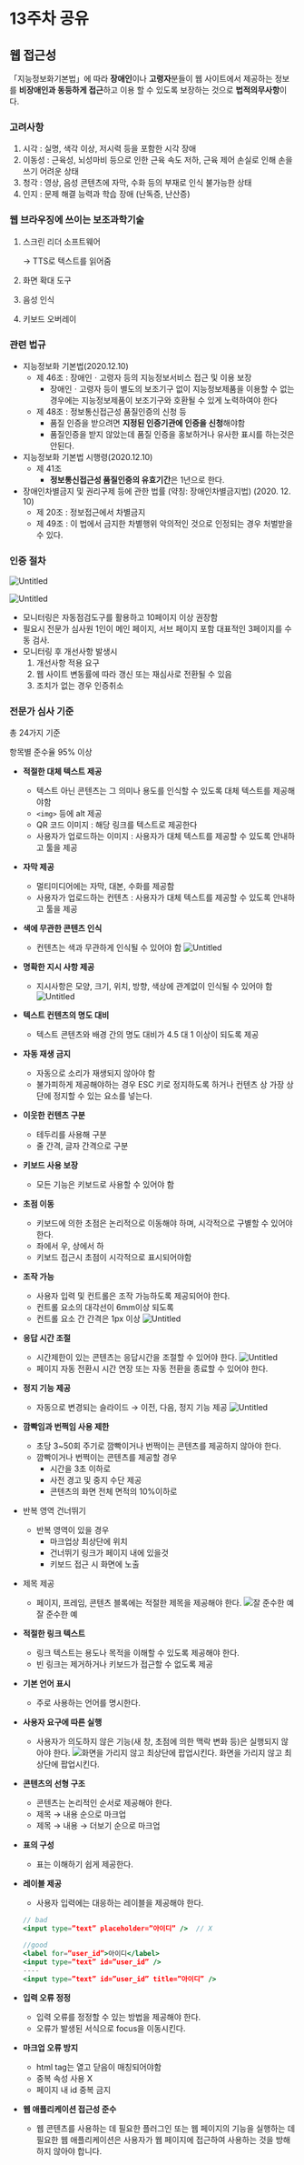 # 13주차 공유

## 웹 접근성

「지능정보화기본법」에 따라 **장애인**이나 **고령자**분들이 웹 사이트에서 제공하는 정보를 **비장애인과 동등하게 접근**하고 이용 할 수 있도록 보장하는 것으로 **법적의무사항**이다.

### 고려사항

1. 시각 : 실명, 색각 이상, 저시력 등을 포함한 시각 장애
2. 이동성 : 근육성, 뇌성마비 등으로 인한 근육 속도 저하, 근육 제어 손실로 인해 손을 쓰기 어려운 상태
3. 청각 : 영상, 음성 콘텐츠에 자막, 수화 등의 부재로 인식 불가능한 상태
4. 인지 : 문제 해결 능력과 학습 장애 (난독증, 난산증)

### 웹 브라우징에 쓰이는 보조과학기술

1. 스크린 리더 소프트웨어

   → TTS로 텍스트를 읽어줌

2. 화면 확대 도구
3. 음성 인식
4. 키보드 오버레이

### 관련 법규

- 지능정보화 기본법(2020.12.10)
  - 제 46조 : 장애인ㆍ고령자 등의 지능정보서비스 접근 및 이용 보장
    - 장애인ㆍ고령자 등이 별도의 보조기구 없이 지능정보제품을 이용할 수 없는 경우에는 지능정보제품이 보조기구와 호환될 수 있게 노력하여야 한다
  - 제 48조 : 정보통신접근성 품질인증의 신청 등
    - 품질 인증을 받으려면 **지정된 인증기관에 인증을 신청**해야함
    - 품질인증을 받지 않았는데 품질 인증을 홍보하거나 유사한 표시를 하는것은 안된다.
- 지능정보화 기본법 시행령(2020.12.10)
  - 제 41조
    - **정보통신접근성 품질인증의 유효기간**은 1년으로 한다.
- 장애인차별금지 및 권리구제 등에 관한 법률 (약칭: 장애인차별금지법) (2020. 12. 10)
  - 제 20조 : 정보접근에서 차별금지
  - 제 49조 : 이 법에서 금지한 차별행위 악의적인 것으로 인정되는 경우 처벌받을 수 있다.

### 인증 절차

![Untitled](https://prod-files-secure.s3.us-west-2.amazonaws.com/b9b9cff8-a736-4514-93c8-2949a4ef0a00/d8991c9a-e6c5-45ec-9732-1c0d96da3f4f/Untitled.png)

![Untitled](https://prod-files-secure.s3.us-west-2.amazonaws.com/b9b9cff8-a736-4514-93c8-2949a4ef0a00/98ef2323-ffbe-45d9-862c-f25969732788/Untitled.png)

- 모니터링은 자동점검도구를 활용하고 10페이지 이상 권장함
- 필요시 전문가 심사원 1인이 메인 페이지, 서브 페이지 포함 대표적인 3페이지를 수동 검사.
- 모니터링 후 개선사항 발생시
  1. 개선사항 적용 요구
  2. 웹 사이트 변동률에 따라 갱신 또는 재심사로 전환될 수 있음
  3. 조치가 없는 경우 인증취소

### 전문가 심사 기준

총 24가지 기준

항목별 준수율 95% 이상

- **적절한 대체 텍스트 제공**
  - 텍스트 아닌 콘텐츠는 그 의미나 용도를 인식할 수 있도록 대체 텍스트를 제공해야함
  - `<img>` 등에 alt 제공
  - QR 코드 이미지 : 해당 링크를 텍스트로 제공한다
  - 사용자가 업로드하는 이미지 : 사용자가 대체 텍스트를 제공할 수 있도록 안내하고 툴을 제공
- **자막 제공**
  - 멀티미디어에는 자막, 대본, 수화를 제공함
  - 사용자가 업로드하는 컨텐츠 : 사용자가 대체 텍스트를 제공할 수 있도록 안내하고 툴을 제공
- **색에 무관한 콘텐츠 인식**
  - 컨텐츠는 색과 무관하게 인식될 수 있어야 함
    ![Untitled](https://prod-files-secure.s3.us-west-2.amazonaws.com/b9b9cff8-a736-4514-93c8-2949a4ef0a00/9b798a4f-d2ba-4320-9040-8f26ff6dec3e/Untitled.png)
- **명확한 지시 사항 제공**
  - 지시사항은 모양, 크기, 위치, 방향, 색상에 관계없이 인식될 수 있어야 함
    ![Untitled](https://prod-files-secure.s3.us-west-2.amazonaws.com/b9b9cff8-a736-4514-93c8-2949a4ef0a00/6e8e2719-4e43-4d12-9e74-6f7d9230da9f/Untitled.png)
- **텍스트 컨텐츠의 명도 대비**
  - 텍스트 콘텐츠와 배경 간의 명도 대비가 4.5 대 1 이상이 되도록 제공
- **자동 재생 금지**
  - 자동으로 소리가 재생되지 않아야 함
  - 불가피하게 제공해야하는 경우 ESC 키로 정지하도록 하거나 컨텐츠 상 가장 상단에 정지할 수 있는 요소를 넣는다.
- **이웃한 컨텐츠 구분**
  - 테두리를 사용해 구분
  - 줄 간격, 글자 간격으로 구분
- **키보드 사용 보장**
  - 모든 기능은 키보드로 사용할 수 있어야 함
- **초점 이동**
  - 키보드에 의한 초점은 논리적으로 이동해야 하며, 시각적으로 구별할 수 있어야 한다.
  - 좌에서 우, 상에서 하
  - 키보드 접근시 초점이 시각적으로 표시되어야함
- **조작 가능**
  - 사용자 입력 및 컨트롤은 조작 가능하도록 제공되어야 한다.
  - 컨트롤 요소의 대각선이 6mm이상 되도록
  - 컨트롤 요소 간 간격은 1px 이상
    ![Untitled](https://prod-files-secure.s3.us-west-2.amazonaws.com/b9b9cff8-a736-4514-93c8-2949a4ef0a00/c0567b09-0887-4060-8689-f9318098023f/Untitled.png)
- **응답 시간 조절**
  - 시간제한이 있는 콘텐츠는 응답시간을 조절할 수 있어야 한다.
    ![Untitled](https://prod-files-secure.s3.us-west-2.amazonaws.com/b9b9cff8-a736-4514-93c8-2949a4ef0a00/a3420738-38ac-4ec9-a451-d0e5f8a1bc40/Untitled.png)
  - 페이지 자동 전환시 시간 연장 또는 자동 전환을 종료할 수 있어야 한다.
- **정지 기능 제공**
  - 자동으로 변경되는 슬라이드 → 이전, 다음, 정지 기능 제공
    ![Untitled](https://prod-files-secure.s3.us-west-2.amazonaws.com/b9b9cff8-a736-4514-93c8-2949a4ef0a00/7610410e-4c59-41a0-8a1d-3e1047ee9279/Untitled.png)
- **깜빡임과 번쩍임 사용 제한**
  - 초당 3~50회 주기로 깜빡이거나 번쩍이는 콘텐츠를 제공하지 않아야 한다.
  - 깜빡이거나 번쩍이는 콘텐츠를 제공할 경우
    - 시간을 3초 이하로
    - 사전 경고 및 중지 수단 제공
    - 콘텐츠의 화면 전체 면적의 10%이하로
- 반복 영역 건너뛰기
  - 반복 영역이 있을 경우
    - 마크업상 최상단에 위치
    - 건너뛰기 링크가 페이지 내에 있을것
    - 키보드 접근 시 화면에 노출
- 제목 제공
  - 페이지, 프레임, 콘텐츠 블록에는 적절한 제목을 제공해야 한다.
    ![잘 준수한 예](https://prod-files-secure.s3.us-west-2.amazonaws.com/b9b9cff8-a736-4514-93c8-2949a4ef0a00/a10a5816-880d-4b1a-8397-9acd41cdec89/Untitled.png)
    잘 준수한 예
- **적절한 링크 텍스트**
  - 링크 텍스트는 용도나 목적을 이해할 수 있도록 제공해야 한다.
  - 빈 링크는 제거하거나 키보드가 접근할 수 없도록 제공
- **기본 언어 표시**
  - 주로 사용하는 언어를 명시한다.
- **사용자 요구에 따른 실행**
  - 사용자가 의도하지 않은 기능(새 창, 초점에 의한 맥락 변화 등)은 실행되지 않아야 한다.
    ![화면을 가리지 않고 최상단에 팝업시킨다.](https://prod-files-secure.s3.us-west-2.amazonaws.com/b9b9cff8-a736-4514-93c8-2949a4ef0a00/be4f3ff3-dd2f-4e26-bd9e-62db25bbebd6/Untitled.png)
    화면을 가리지 않고 최상단에 팝업시킨다.
- **콘텐츠의 선형 구조**
  - 콘텐츠는 논리적인 순서로 제공해야 한다.
  - 제목 → 내용 순으로 마크업
  - 제목 → 내용 → 더보기 순으로 마크업
- **표의 구성**
  - 표는 이해하기 쉽게 제공한다.
- **레이블 제공**

  - 사용자 입력에는 대응하는 레이블을 제공해야 한다.

  ```jsx
  // bad
  <input type=”text” placeholder=”아이디” />  // X

  //good
  <label for=”user_id”>아이디</label>
  <input type=”text” id=”user_id” />
  ----
  <input type=”text” id=”user_id” title=”아이디” />
  ```

- **입력 오류 정정**
  - 입력 오류를 정정할 수 있는 방법을 제공해야 한다.
  - 오류가 발생된 서식으로 focus을 이동시킨다.
- **마크업 오류 방지**
  - html tag는 열고 닫음이 매칭되어야함
  - 중복 속성 사용 X
  - 페이지 내 id 중복 금지
- **웹 애플리케이션 접근성 준수**
  - 웹 콘텐츠를 사용하는 데 필요한 플러그인 또는 웹 페이지의 기능을 실행하는 데 필요한 웹 애플리케이션은 사용자가 웹 페이지에 접근하여 사용하는 것을 방해하지 않아야 합니다.
